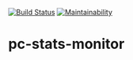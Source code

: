 [![Build Status](https://travis-ci.org/Lorenzo1906/pc-stats-monitor.svg?branch=master)](https://travis-ci.org/Lorenzo1906/pc-stats-monitor)
[![Maintainability](https://api.codeclimate.com/v1/badges/e002f771a1e3ab02bdf1/maintainability)](https://codeclimate.com/github/Lorenzo1906/pc-stats-monitor/maintainability)

# pc-stats-monitor
